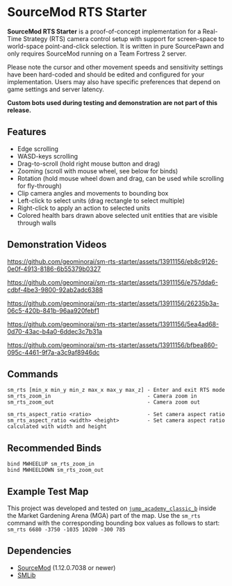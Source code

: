 # SourceMod RTS Starter
**SourceMod RTS Starter** is a proof-of-concept implementation for a Real-Time Strategy (RTS) camera control setup with support for screen-space to world-space point-and-click selection.  It is written in pure SourcePawn and only requires SourceMod running on a Team Fortress 2 server.

Please note the cursor and other movement speeds and sensitivity settings have been hard-coded and should be edited and configured for your implementation.  Users may also have specific preferences that depend on game settings and server latency.

**Custom bots used during testing and demonstration are not part of this release.**

## Features
- Edge scrolling
- WASD-keys scrolling
- Drag-to-scroll (hold right mouse button and drag)
- Zooming (scroll with mouse wheel, see below for binds)
- Rotation (hold mouse wheel down and drag, can be used while scrolling for fly-through)
- Clip camera angles and movements to bounding box
- Left-click to select units (drag rectangle to select multiple)
- Right-click to apply an action to selected units
- Colored health bars drawn above selected unit entities that are visible through walls

## Demonstration Videos
https://github.com/geominorai/sm-rts-starter/assets/13911156/eb8c9126-0e0f-4913-8186-6b55379b0327

https://github.com/geominorai/sm-rts-starter/assets/13911156/e757dda6-cdbf-4be3-9800-92ab2adc6388

https://github.com/geominorai/sm-rts-starter/assets/13911156/26235b3a-06c5-420b-841b-96aa920febf1

https://github.com/geominorai/sm-rts-starter/assets/13911156/5ea4ad68-0d70-43ac-b4a0-6ddec3c7b31a

https://github.com/geominorai/sm-rts-starter/assets/13911156/bfbea860-095c-4461-9f7a-a3c9af8946dc

## Commands
```
sm_rts [min_x min_y min_z max_x max_y max_z] - Enter and exit RTS mode
sm_rts_zoom_in                               - Camera zoom in
sm_rts_zoom_out                              - Camera zoom out

sm_rts_aspect_ratio <ratio>                  - Set camera aspect ratio
sm_rts_aspect_ratio <width> <height>         - Set camera aspect ratio calculated with width and height
```

## Recommended Binds
```
bind MWHEELUP sm_rts_zoom_in
bind MWHEELDOWN sm_rts_zoom_out
```

## Example Test Map
This project was developed and tested on [`jump_academy_classic_b`](https://jumpacademy.tf/maps/jump_academy_classic_b) inside the Market Gardening Arena (MGA) part of the map.  Use the `sm_rts` command with the corresponding bounding box values as follows to start:
`sm_rts 6680 -3750 -1035 10200 -300 785`

## Dependencies
* [SourceMod](https://www.sourcemod.net/) (1.12.0.7038 or newer)
* [SMLib](https://github.com/bcserv/smlib/tree/transitional_syntax)
